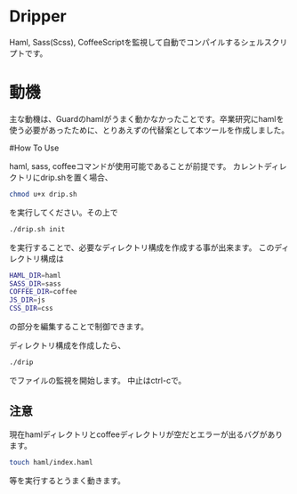 # Dripper

Haml, Sass(Scss), CoffeeScriptを監視して自動でコンパイルするシェルスクリプトです。

# 動機

主な動機は、Guardのhamlがうまく動かなかったことです。卒業研究にhamlを使う必要があったために、とりあえずの代替案として本ツールを作成しました。

#How To Use

haml, sass, coffeeコマンドが使用可能であることが前提です。
カレントディレクトリにdrip.shを置く場合、

```sh
chmod u+x drip.sh
```
を実行してください。その上で

```sh
./drip.sh init
```
を実行することで、必要なディレクトリ構成を作成する事が出来ます。
このディレクトリ構成は

```drip.sh
HAML_DIR=haml
SASS_DIR=sass
COFFEE_DIR=coffee
JS_DIR=js
CSS_DIR=css
```
の部分を編集することで制御できます。

ディレクトリ構成を作成したら、

```sh
./drip
```
でファイルの監視を開始します。
中止はctrl-cで。

## 注意

現在hamlディレクトリとcoffeeディレクトリが空だとエラーが出るバグがあります。

```sh
touch haml/index.haml
```
等を実行するとうまく動きます。